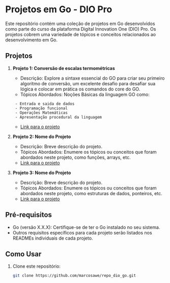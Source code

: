 # Projetos em Go - DIO Pro

Este repositório contém uma coleção de projetos em Go desenvolvidos como parte do curso da plataforma Digital Innovation One (DIO) Pro. Os projetos cobrem uma variedade de tópicos e conceitos relacionados ao desenvolvimento em Go.

## Projetos

1. **Projeto 1: Conversão de escalas termométricas**
   - Descrição: Explore a sintaxe essencial do GO para criar seu primeiro algoritmo de conversão, um excelente desafio para desafiar sua lógica e colocar em prática os comandos do core do GO.
   - Tópicos Abordados: Noções Básicas da linguagem GO como:
    ```
     - Entrada e saida de dados
     - Programação funcional
     - Operações Matemáticas
     - Apresentação procedural da linguagem
    ```
   - [Link para o projeto](https://github.com/marcosawe/repo_dio_go/blob/main/src/conversao_de_escalas/main.go)

2. **Projeto 2: Nome do Projeto**
   - Descrição: Breve descrição do projeto.
   - Tópicos Abordados: Enumere os tópicos ou conceitos que foram abordados neste projeto, como funções, arrays, etc.
   - [Link para o projeto](URL_do_projeto)

3. **Projeto 3: Nome do Projeto**
   - Descrição: Breve descrição do projeto.
   - Tópicos Abordados: Enumere os tópicos ou conceitos que foram abordados neste projeto, como estruturas de dados, ponteiros, etc.
   - [Link para o projeto](URL_do_projeto)

## Pré-requisitos

- Go (versão X.X.X): Certifique-se de ter o Go instalado no seu sistema.
- Outros requisitos específicos para cada projeto serão listados nos READMEs individuais de cada projeto.

## Como Usar

1. Clone este repositório:

   ```bash
   git clone https://github.com/marcosawe/repo_dio_go.git
